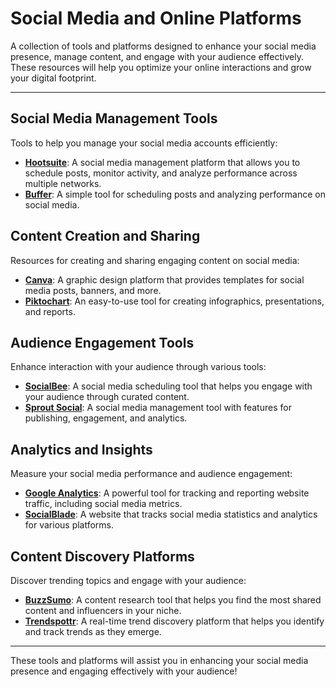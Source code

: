 # Social Media and Online Platforms
A collection of tools and platforms designed to enhance your social media presence, manage content, and engage with your audience effectively. These resources will help you optimize your online interactions and grow your digital footprint.

---

## Social Media Management Tools

Tools to help you manage your social media accounts efficiently:

- **[Hootsuite](https://hootsuite.com/)**: A social media management platform that allows you to schedule posts, monitor activity, and analyze performance across multiple networks.
- **[Buffer](https://buffer.com/)**: A simple tool for scheduling posts and analyzing performance on social media.

## Content Creation and Sharing

Resources for creating and sharing engaging content on social media:

- **[Canva](https://www.canva.com/)**: A graphic design platform that provides templates for social media posts, banners, and more.
- **[Piktochart](https://piktochart.com/)**: An easy-to-use tool for creating infographics, presentations, and reports.

## Audience Engagement Tools

Enhance interaction with your audience through various tools:

- **[SocialBee](https://socialbee.io/)**: A social media scheduling tool that helps you engage with your audience through curated content.
- **[Sprout Social](https://sproutsocial.com/)**: A social media management tool with features for publishing, engagement, and analytics.

## Analytics and Insights

Measure your social media performance and audience engagement:

- **[Google Analytics](https://analytics.google.com/)**: A powerful tool for tracking and reporting website traffic, including social media metrics.
- **[SocialBlade](https://socialblade.com/)**: A website that tracks social media statistics and analytics for various platforms.

## Content Discovery Platforms

Discover trending topics and engage with your audience:

- **[BuzzSumo](https://buzzsumo.com/)**: A content research tool that helps you find the most shared content and influencers in your niche.
- **[Trendspottr](https://www.trendspottr.com/)**: A real-time trend discovery platform that helps you identify and track trends as they emerge.

---

These tools and platforms will assist you in enhancing your social media presence and engaging effectively with your audience!
